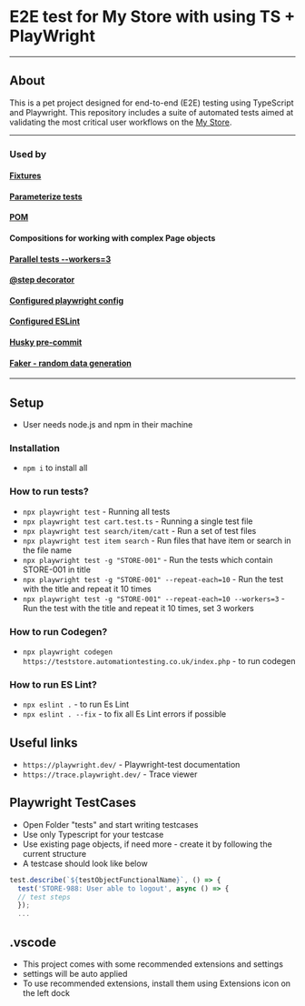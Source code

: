 # E2E test for My Store with using TS + PlayWright

---

## About

This is a pet project designed for end-to-end (E2E) testing using TypeScript and Playwright. This repository includes a suite of automated tests aimed at validating the most critical user workflows on the [My Store](https://teststore.automationtesting.co.uk/index.php).

---

### Used by

#### [Fixtures](https://playwright.dev/docs/test-fixtures#introduction)

#### [Parameterize tests](https://playwright.dev/docs/test-parameterize#parameterized-tests)

#### [POM](https://playwright.dev/docs/pom)

#### Compositions for working with complex Page objects

#### [Parallel tests --workers=3](https://playwright.dev/docs/test-parallel)

#### [@step decorator](https://playwright.dev/docs/api/class-test#test-step)

#### [Configured playwright config](https://playwright.dev/docs/test-configuration)

#### [Configured ESLint](https://eslint.org/docs/latest/use/configure/)

#### [Husky pre-commit](https://typicode.github.io/husky/)

#### [Faker - random data generation](https://www.npmjs.com/package/@faker-js/faker)

---

## Setup

- User needs node.js and npm in their machine

### Installation

- `npm i` to install all

### How to run tests?

- `npx playwright test` - Running all tests
- `npx playwright test cart.test.ts` - Running a single test file
- `npx playwright test search/item/catt` - Run a set of test files
- `npx playwright test item search` - Run files that have item or search in the file name
- `npx playwright test -g "STORE-001"` - Run the tests which contain STORE-001 in title
- `npx playwright test -g "STORE-001" --repeat-each=10` - Run the test with the title and repeat it 10 times
- `npx playwright test -g "STORE-001" --repeat-each=10 --workers=3` - Run the test with the title and repeat it 10 times, set 3 workers

### How to run Codegen?

- `npx playwright codegen https://teststore.automationtesting.co.uk/index.php` - to run codegen

### How to run ES Lint?

- `npx eslint .` - to run Es Lint
- `npx eslint . --fix` - to fix all Es Lint errors if possible



## Useful links

- `https://playwright.dev/` - Playwright-test documentation
- `https://trace.playwright.dev/` - Trace viewer

## Playwright TestCases

- Open Folder "tests" and start writing testcases
- Use only Typescript for your testcase
- Use existing page objects, if need more - create it by following the current structure
- A testcase should look like below

```typescript
test.describe(`${testObjectFunctionalName}`, () => {
  test('STORE-988: User able to logout', async () => {
  // test steps
  });
  ...
```

## .vscode

- This project comes with some recommended extensions and settings
- settings will be auto applied
- To use recommended extensions, install them using Extensions icon on the left dock
